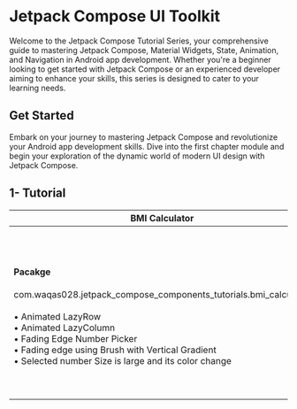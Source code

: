 # Jetpack Compose UI Toolkit

Welcome to the Jetpack Compose Tutorial Series, your comprehensive guide to mastering Jetpack Compose, Material Widgets, State, Animation, and Navigation in Android app development. Whether you're a beginner looking to get started with Jetpack Compose or an experienced developer aiming to enhance your skills, this series is designed to cater to your learning needs.

## Get Started
Embark on your journey to mastering Jetpack Compose and revolutionize your Android app development skills. Dive into the first chapter module and begin your exploration of the dynamic world of modern UI design with Jetpack Compose.

## 1- Tutorial
| BMI Calculator  | Preview |
| ------------- | ------------- |
| <h4>Pacakge</h4> com.waqas028.jetpack_compose_components_tutorials.bmi_calculator <br><br> • Animated LazyRow <br> • Animated LazyColumn <br> • Fading Edge Number Picker <br> • Fading edge using Brush with Vertical Gradient <br> • Selected number Size is large and its color change | <img align="right" alt="GIF" src="https://github.com/waqas028/Jetpack-Compose-UI-Tool-kit/assets/96041723/f9f3a004-658a-4b2b-ba93-f5396746993c" width="300"/> |
|  |    |
